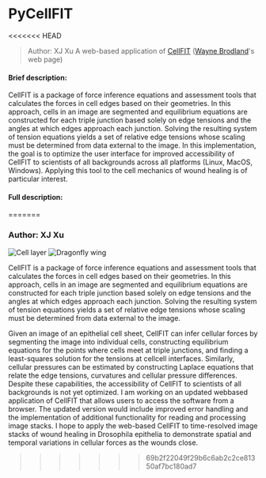 # PyCellFIT
<<<<<<< HEAD
> Author: XJ Xu
> A web-based application of [CellFIT](http://journals.plos.org/plosone/article?id=10.1371/journal.pone.0099116) ([Wayne Brodland](http://www.civil.uwaterloo.ca/brodland/cellFIT.asp)'s web page)

#### Brief description:
CellFIT is a package of force inference equations and assessment tools that calculates the forces in cell edges based on their geometries. In this approach, cells in an image are segmented and equilibrium equations are constructed for each triple junction based solely on edge tensions and the angles at which edges approach each junction. Solving the resulting system of tension equations yields a set of relative edge tensions whose scaling must be determined from data external to the image.
In this implementation, the goal is to optimize the user interface for improved accessibility of CellFIT to scientists of all backgrounds across all platforms (Linux, MacOS, Windows). 
Applying this tool to the cell mechanics of wound healing is of particular interest.

<!--- [Young-Laplace Equation](https://en.wikipedia.org/wiki/Young%E2%80%93Laplace_equation)--->

#### Full description:



=======
### Author: XJ Xu

![Cell layer](/images/fem_vis.png)
![Dragonfly wing](/images/dragonfly_wing.png)

CellFIT is a package of force inference equations and assessment tools that calculates the forces in cell edges based on their geometries. In this approach, cells in an image are segmented and equilibrium equations are constructed for each triple junction based solely on edge tensions and the angles at which edges approach each junction. Solving the resulting system of tension equations yields a set of relative edge tensions whose scaling must be determined from data external to the image.

Given an image of an epithelial cell sheet, CellFIT can infer cellular forces by segmenting the image into individual cells, constructing equilibrium equations for the points where cells meet at triple junctions, and finding a least-squares solution for the tensions at cell­cell interfaces. Similarly, cellular pressures can be estimated by constructing Laplace equations that relate the edge tensions, curvatures and cellular pressure differences. Despite these capabilities, the accessibility of CellFIT to scientists of all backgrounds is not yet optimized. I am working on an updated web­based application of CellFIT that allows users to access the software from a browser. The updated version would include improved error handling and the implementation of additional functionality for reading and processing image stacks. I hope to apply the web-based CellFIT to time-resolved image stacks of wound healing in Drosophila epithelia to demonstrate spatial and temporal variations in cellular forces as the wounds close.
>>>>>>> 69b2f22049f29b6c6ab2c2ce81350af7bc180ad7
